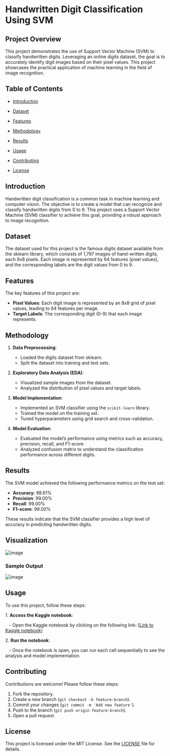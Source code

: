 # Handwritten Digit Classification Using SVM

## Project Overview

This project demonstrates the use of Support Vector Machine (SVM) to classify handwritten digits. Leveraging an online digits dataset, the goal is to accurately identify digit images based on their pixel values. This project showcases the practical application of machine learning in the field of image recognition.

## Table of Contents

- [Introduction](#introduction)

- [Dataset](#dataset)

- [Features](#features)

- [Methodology](#methodology)

- [Results](#results)

- [Usage](#usage)

- [Contributing](#contributing)

- [License](#license)

## Introduction

Handwritten digit classification is a common task in machine learning and computer vision. The objective is to create a model that can recognize and classify handwritten digits from 0 to 9. This project uses a Support Vector Machine (SVM) classifier to achieve this goal, providing a robust approach to image recognition.

## Dataset

The dataset used for this project is the famous digits dataset available from the sklearn library, which consists of 1,797 images of hand-written digits, each 8x8 pixels. Each image is represented by 64 features (pixel values), and the corresponding labels are the digit values from 0 to 9.

## Features

The key features of this project are:

- **Pixel Values**: Each digit image is represented by an 8x8 grid of pixel values, leading to 64 features per image.
- **Target Labels**: The corresponding digit (0-9) that each image represents.

## Methodology

1. **Data Preprocessing**:
    - Loaded the digits dataset from sklearn.
    - Split the dataset into training and test sets.

2. **Exploratory Data Analysis (EDA)**:
    - Visualized sample images from the dataset.
    - Analyzed the distribution of pixel values and target labels.

3. **Model Implementation**:
    - Implemented an SVM classifier using the `scikit-learn` library.
    - Trained the model on the training set.
    - Tuned hyperparameters using grid search and cross-validation.

4. **Model Evaluation**:
    - Evaluated the model’s performance using metrics such as accuracy, precision, recall, and F1-score.
    - Analyzed confusion matrix to understand the classification performance across different digits.

## Results

The SVM model achieved the following performance metrics on the test set:
- **Accuracy**: 98.61%
- **Precision**: 99.00%
- **Recall**: 99.00%
- **F1-score**: 99.00%

These results indicate that the SVM classifier provides a high level of accuracy in predicting handwritten digits.

## Visualization

![image](https://github.com/Sahilwarudkar27/-Support-Vector-Machine-/assets/99885674/7dc38ce9-1b8f-4e3c-a3cc-6fd7aa6de7dc)

### Sample Output
![image](https://github.com/Sahilwarudkar27/-Support-Vector-Machine-/assets/99885674/c7c7a851-f2d8-461b-b0a9-a9c383f2f967)

## Usage

To use this project, follow these steps:

1\. **Access the Kaggle notebook**:

   - Open the Kaggle notebook by clicking on the following link: [[Link to Kaggle notebook](https://www.kaggle.com/code/sahilwarudkar/handwritten-digit-classification/edit)]

2\. **Run the notebook**:

   - Once the notebook is open, you can run each cell sequentially to see the analysis and model implementation.

## Contributing

Contributions are welcome! Please follow these steps:

1. Fork the repository.
2. Create a new branch (`git checkout -b feature-branch`).
3. Commit your changes (`git commit -m 'Add new feature'`).
4. Push to the branch (`git push origin feature-branch`).
5. Open a pull request.

## License

This project is licensed under the MIT License. See the [LICENSE](LICENSE) file for details.


